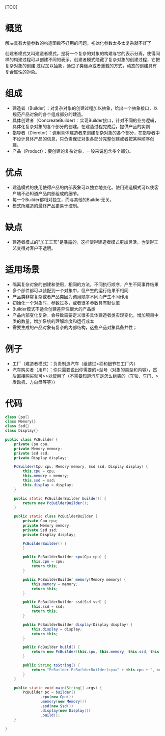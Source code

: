 [TOC]

# 概览
解决具有大量参数的构造函数不好用的问题，初始化参数太多太复杂就不好了

创建者模式又叫建造者模式，是将一个复杂的对象的构建与它的表示分离，使得同样的构建过程可以创建不同的表示。创建者模式隐藏了复杂对象的创建过程，它把复杂对象的创建
过程加以抽象，通过子类继承或者重载的方式，动态的创建具有复合属性的对象。

# 组成
+ 建造者（Builder）：对复杂对象的创建过程加以抽象，给出一个抽象接口，以规范产品对象的各个组成部分的建造。
+ 具体创建者（ConcreateBuilder）：实现Builder接口，针对不同的业务逻辑，具体化复杂对象的各个部分的创建。在建造过程完成后，提供产品的实例
+ 指导者（Dierctor）：调用具体建造者来创建复杂对象的各个部分，在指导者中不设计具体产品的信息，只负责保证对象各部分完整创建或者按某种顺序创建。
+ 产品（Product）：要创建的复杂对象，一般来说包含多个部分。

# 优点
+ 建造模式的使用使得产品的内部表象可以独立地变化。使用建造模式可以使客户端不必知道产品内部组成的细节。
+ 每一个Builder都相对独立，而与其他的Builder无关。
+ 模式所建造的最终产品更易于控制。

# 缺点
+ 建造者模式的"加工工艺"是暴露的，这样使得建造者模式更加灵活，也使得工艺变得对客户不透明。

# 适用场景
+ 隔离复杂对象的创建和使用，相同的方法，不同执行顺序，产生不同事件结果
+ 多个部件都可以装配到一个对象中，但产生的运行结果不相同
+ 产品类非常复杂或者产品类因为调用顺序不同而产生不同作用
+ 初始化一个对象时，参数过多，或者很多参数具有默认值
+ Builder模式不适合创建差异性很大的产品类
+ 产品内部变化复杂，会导致需要定义很多具体建造者类实现变化，增加项目中类的数量，增加系统的理解难度和运行成本
+ 需要生成的产品对象有复杂的内部结构，这些产品对象具备共性；

# 例子
+ 工厂（建造者模式）：负责制造汽车（组装过>程和细节在工厂内）
+ 汽车购买者（用户）：你只需要说出你需要的>型号（对象的类型和内容），然后直接购买就可>>以使用了（不需要知道汽车是怎么组装的（车轮、车门、>发动机、方向盘等等））

# 代码
```java
class Cpu{}
class Memory{}
class Ssd{}
class Display{}

public class PcBuilder {
    private Cpu cpu;
    private Memory memory;
    private Ssd ssd;
    private Display display;

    PcBuilder(Cpu cpu, Memory memory, Ssd ssd, Display display) {
        this.cpu = cpu;
        this.memory = memory;
        this.ssd = ssd;
        this.display = display;
    }

    public static PcBuilderBuilder builder() {
        return new PcBuilderBuilder();
    }

    public static class PcBuilderBuilder {
        private Cpu cpu;
        private Memory memory;
        private Ssd ssd;
        private Display display;

        PcBuilderBuilder() {
        }

        public PcBuilderBuilder cpu(Cpu cpu) {
            this.cpu = cpu;
            return this;
        }

        public PcBuilderBuilder memory(Memory memory) {
            this.memory = memory;
            return this;
        }

        public PcBuilderBuilder ssd(Ssd ssd) {
            this.ssd = ssd;
            return this;
        }

        public PcBuilderBuilder display(Display display) {
            this.display = display;
            return this;
        }

        public PcBuilder build() {
            return new PcBuilder(this.cpu, this.memory, this.ssd, this.display);
        }

        public String toString() {
            return "PcBuilder.PcBuilderBuilder(cpu=" + this.cpu + ", memory=" + this.memory + ", ssd=" + this.ssd + ", display=" + this.display + ")";
        }
    }

    public static void main(String[] args) {
        PcBuilder pc = builder()
                .cpu(new Cpu())
                .memory(new Memory())
                .ssd(new Ssd())
                .display(new Display())
                .build();
    }

}
```